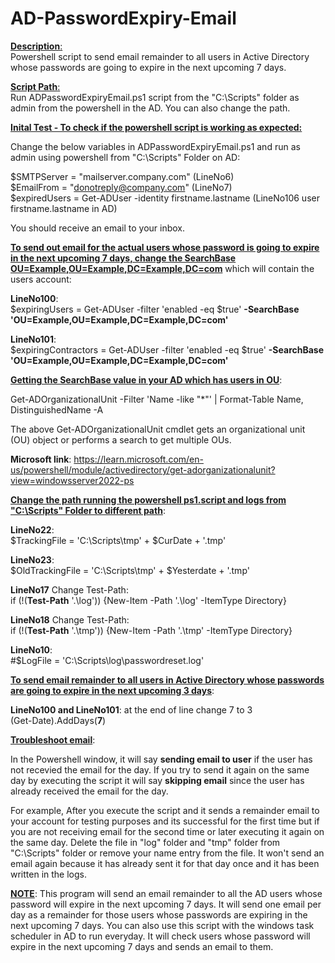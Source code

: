 # AD-PasswordExpiry-Email

<ins>**Description**:</ins><br>
Powershell script to send email remainder to all users in Active Directory whose passwords are going to expire in the next upcoming 7 days.

<ins>**Script Path**:</ins><br>
Run ADPasswordExpiryEmail.ps1 script from the "C:\Scripts" folder as admin from the powershell in the AD. You can also change the path.

<ins>**Inital Test - To check if the powershell script is working as expected:**</ins><br>

Change the below variables in ADPasswordExpiryEmail.ps1 and run as admin using powershell from "C:\Scripts" Folder on AD:<br>

$SMTPServer = "mailserver.company.com" (LineNo6)<br>
$EmailFrom = "donotreply@company.com" (LineNo7)<br>
$expiredUsers = Get-ADUser -identity firstname.lastname (LineNo106 user firstname.lastname in AD)<br>

You should receive an email to your inbox.

<ins>**To send out email for the actual users whose password is going to expire in the next upcoming 7 days, change the SearchBase OU=Example,OU=Example,DC=Example,DC=com**</ins> which will contain the users account:

**LineNo100**:<br>
$expiringUsers = Get-ADUser -filter 'enabled -eq $true' **-SearchBase 'OU=Example,OU=Example,DC=Example,DC=com'**

**LineNo101**:<br>
$expiringContractors = Get-ADUser -filter 'enabled -eq $true' **-SearchBase 'OU=Example,OU=Example,DC=Example,DC=com'**

<ins>**Getting the SearchBase value in your AD which has users in OU**</ins>:

Get-ADOrganizationalUnit -Filter 'Name -like "*"' | Format-Table Name, DistinguishedName -A

The above Get-ADOrganizationalUnit cmdlet gets an organizational unit (OU) object or performs a search to get multiple OUs.<br>

**Microsoft link**: https://learn.microsoft.com/en-us/powershell/module/activedirectory/get-adorganizationalunit?view=windowsserver2022-ps

<ins>**Change the path running the powershell ps1.script and logs from "C:\Scripts" Folder to different path**</ins>:

**LineNo22**:<br>
$TrackingFile = 'C:\Scripts\tmp\' + $CurDate + '.tmp'

**LineNo23**:<br>
$OldTrackingFile = 'C:\Scripts\tmp\' + $Yesterdate + '.tmp'

**LineNo17** Change Test-Path:<br>
if (!(**Test-Path** '.\log')) {New-Item -Path '.\log' -ItemType Directory}

**LineNo18** Change Test-Path:<br>
if (!(**Test-Path** '.\tmp')) {New-Item -Path '.\tmp' -ItemType Directory}

**LineNo10**:<br>
#$LogFile = 'C:\Scripts\log\passwordreset.log'

<ins>**To send email remainder to all users in Active Directory whose passwords are going to expire in the next upcoming 3 days**</ins>:

**LineNo100 and LineNo101**: at the end of line change 7 to 3<br>
(Get-Date).AddDays(**7**)

<ins>**Troubleshoot email**</ins>:

In the Powershell window, it will say **sending email to user** if the user has not recevied the email for the day. If you try to send it again on the same day by executing the script it will say **skipping email** since the user has already received the email for the day.<br>

For example, After you execute the script and it sends a remainder email to your account for testing purposes and its successful for the first time but if you are not receiving email for the second time or later executing it again on the same day. Delete the file in "log" folder and "tmp" folder from "C:\Scripts" folder or remove your name entry from the file. It won't send an email again because it has already sent it for that day once and it has been written in the logs.

<ins>**NOTE**</ins>: This program will send an email remainder to all the AD users whose password will expire in the next upcoming 7 days. It will send one email per day as a remainder for those users whose passwords are expiring in the next upcoming 7 days. You can also use this script with the windows task scheduler in AD to run everyday. It will check users whose password will expire in the next upcoming 7 days and sends an email to them.
